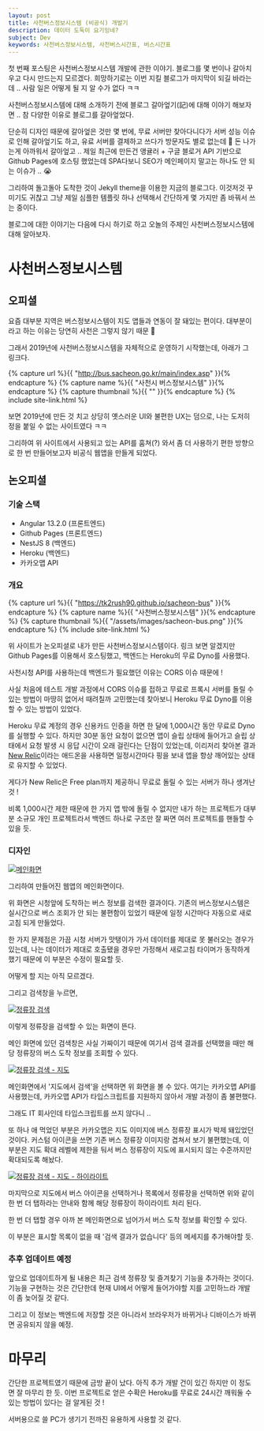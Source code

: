 ```yaml
---
layout: post
title: 사천버스정보시스템 (비공식) 개발기
description: 데이터 도둑이 요기잉네?
subject: Dev
keywords: 사천버스정보시스템, 사천버스시간표, 버스시간표
---
```


첫 번째 포스팅은 사천버스정보시스템 개발에 관한 이야기.
블로그를 몇 번이나 갈아치우고 다시 만드는지 모르겠다.
희망하기로는 이번 지킬 블로그가 마지막이 되길 바라는데 .. 사람 일은 어떻게 될 지 알 수가 없다 ㅋㅋ

사천버스정보시스템에 대해 소개하기 전에 블로그 갈아엎기(記)에 대해 이야기 해보자면 ..
참 다양한 이유로 블로그를 갈아엎었다.

단순히 디자인 때문에 갈아엎은 것만 몇 번에, 무료 서버만 찾아다니다가 서버 성능 이슈로 인해 갈아엎기도 하고,
유료 서버를 결제하고 쓰다가 방문자도 별로 없는데 🥲 돈 나가는게 아까워서 갈아엎고 ..
제일 최근에 만든건 앵귤러 + 구글 블로거 API 기반으로 Github Pages에 호스팅 했었는데
SPA다보니 SEO가 메인페이지 말고는 하나도 안 되는 이슈가 .. 😭

그리하여 돌고돌아 도착한 것이 Jekyll theme을 이용한 지금의 블로그다.
이것저것 꾸미기도 귀찮고 그냥 제일 심플한 템플릿 하나 선택해서 간단하게 몇 가지만 좀 바꿔서 쓰는 중이다.

블로그에 대한 이야기는 다음에 다시 하기로 하고 오놀의 주제인 사천버스정보시스템에 대해 알아보자.

# 사천버스정보시스템

## 오피셜

요즘 대부분 지역은 버스정보시스템이 지도 앱들과 연동이 잘 돼있는 편이다.
대부분이라고 하는 이유는 당연히 사천은 그렇지 않기 때문 🥲

그래서 2019년에 사천버스정보시스템을 자체적으로 운영하기 시작했는데, 아래가 그 링크다.

{% capture url %}{{ "http://bus.sacheon.go.kr/main/index.asp" }}{% endcapture %}
{% capture name %}{{ "사천시 버스정보시스템" }}{% endcapture %}
{% capture thumbnail %}{{ "" }}{% endcapture %}
{% include site-link.html %}

보면 2019년에 만든 것 치고 상당히 옛스러운 UI와 불편한 UX는 덤으로, 나는 도저히 정을 붙일 수 없는 사이트였다 ㅋㅋ

그리하여 위 사이트에서 사용되고 있는 API를 훔쳐(?) 와서 좀 더 사용하기 편한 방향으로 한 번 만들어보고자
비공식 웹앱을 만들게 되었다.

## 논오피셜

### 기술 스택

- Angular 13.2.0 (프론트엔드)
- Github Pages (프론트엔드)
- NestJS 8 (백엔드)
- Heroku (백엔드)
- 카카오맵 API

### 개요

{% capture url %}{{ "https://tk2rush90.github.io/sacheon-bus" }}{% endcapture %}
{% capture name %}{{ "사천버스정보시스템" }}{% endcapture %}
{% capture thumbnail %}{{ "/assets/images/sacheon-bus.png" }}{% endcapture %}
{% include site-link.html %}

위 사이트가 논오피셜로 내가 만든 사천버스정보시스템이다.
링크 보면 알겠지만 Github Pages를 이용해서 호스팅했고, 백엔드는 Heroku의 무료 Dyno를 사용했다.

사천시청 API를 사용하는데 백엔드가 필요했던 이유는 CORS 이슈 때문에 !

사실 처음에 테스트 개발 과정에서 CORS 이슈를 접하고
무료로 프록시 서버를 돌릴 수 있는 방법이 마땅히 없어서 때려칠까 고민했는데
찾아보니 Heroku 무료 Dyno를 이용할 수 있는 방법이 있었다.

Heroku 무료 계정의 경우 신용카드 인증을 하면 한 달에 1,000시간 동안 무료로 Dyno를 실행할 수 있다.
하지만 30분 동안 요청이 없으면 앱이 슬립 상태에 들어가고
슬립 상태에서 요청 발생 시 응답 시간이 오래 걸린다는 단점이 있었는데,
이리저리 찾아본 결과 [New Relic](https://elements.heroku.com/addons/newrelic)이라는 애드온을 사용하면
일정시간마다 핑을 보내 앱을 항상 깨어있는 상태로 유지할 수 있었다.

게다가 New Relic은 Free plan까지 제공하니 무료로 돌릴 수 있는 서버가 하나 생겨난 것 !

비록 1,000시간 제한 때문에 한 가지 앱 밖에 돌릴 수 없지만
내가 하는 프로젝트가 대부분 소규모 개인 프로젝트라서 백엔드 하나로 구조만 잘 짜면 여러 프로젝트를 핸들할 수 있을 듯.

### 디자인

[![메인화면](/assets/images/sacheon-bus-main.png)](/assets/images/sacheon-bus-main.png)

그리하여 만들어진 웹앱의 메인화면이다.

위 화면은 시청앞에 도착하는 버스 정보를 검색한 결과이다.
기존의 버스정보시스템은 실시간으로 버스 조회가 안 되는 불편함이 있었기 때문에
일정 시간마다 자동으로 새로고침 되게 만들었다.

한 가지 문제점은 가끔 시청 서버가 맛탱이가 가서 데이터를 제대로 못 불러오는 경우가 있는데,
나는 데이터가 제대로 호출됐을 경우만 가정해서 새로고침 타이머가 동작하게 했기 때문에
이 부분은 수정이 필요할 듯.

어떻게 할 지는 아직 모르겠다.

그리고 검색창을 누르면,

[![정류장 검색](/assets/images/sacheon-bus-search.png)](/assets/images/sacheon-bus-map-search.png)

이렇게 정류장을 검색할 수 있는 화면이 뜬다.

메인 화면에 있던 검색창은 사실 가짜이기 때문에 여기서 검색 결과를 선택했을 때만
해당 정류장의 버스 도착 정보를 조회할 수 있다.

[![정류장 검색 - 지도](/assets/images/sacheon-bus-map-search.png)](/assets/images/sacheon-bus-map-search.png)

메인화면에서 '지도에서 검색'을 선택하면 위 화면을 볼 수 있다.
여기는 카카오맵 API를 사용했는데, 카카오맵 API가 타입스크립트를 지원하지 않아서 개발 과정이 좀 불편했다.

그래도 IT 회사인데 타입스크립트를 쓰지 않다니 ..

또 하나 애 먹었던 부분은 카카오맵은 지도 이미지에 버스 정류장 표시가 박제 돼있었던 것이다.
커스텀 아이콘을 쓰면 기존 버스 정류장 이미지랑 겹쳐서 보기 불편했는데,
이 부분은 지도 확대 레벨에 제한을 둬서 버스 정류장이 지도에 표시되지 않는 수준까지만 확대되도록 해놨다.

[![정류장 검색 - 지도 - 하이라이트](/assets/images/sacheon-bus-map-search-highlight.png)](/assets/images/sacheon-bus-map-search-highlight.png)

마지막으로 지도에서 버스 아이콘을 선택하거나 목록에서 정류장을 선택하면
위와 같이 한 번 더 탭하라는 안내와 함께 해당 정류장이 하이라이트 처리 된다.

한 번 더 탭할 경우 아까 본 메인화면으로 넘어가서 버스 도착 정보를 확인할 수 있다.

이 부분은 표시할 목록이 없을 때 '검색 결과가 없습니다' 등의 메세지를 추가해야할 듯.

### 추후 업데이트 예정

앞으로 업데이트하게 될 내용은 최근 검색 정류장 및 즐겨찾기 기능을 추가하는 것이다.
기능을 구현하는 것은 간단한데 현재 UI에서 어떻게 들어가야할 지를 고민하느라 개발이 좀 늦어질 것 같다.

그리고 이 정보는 백엔드에 저장할 것은 아니라서 브라우저가 바뀌거나 디바이스가 바뀌면 공유되지 않을 예정.

# 마무리

간단한 프로젝트였기 때문에 금방 끝이 났다.
아직 추가 개발 건이 있긴 하지만 이 정도면 잘 마무리 한 듯.
이번 프로젝트로 얻은 수확은 Heroku를 무료로 24시간 깨워둘 수 있는 방법이 있다는 걸 알게된 것 !

서버용으로 쓸 PC가 생기기 전까진 유용하게 사용할 것 같다.
